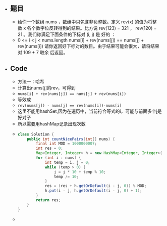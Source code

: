 - ## 题目
	- 给你一个数组 nums ，数组中只包含非负整数。定义 rev(x) 的值为将整数 x 各个数字位反转得到的结果。比方说 rev(123) = 321 ， rev(120) = 21 。我们称满足下面条件的下标对 (i, j) 是 好的 ：
	- 0 <= i < j < nums.length
	  nums[i] + rev(nums[j]) == nums[j] + rev(nums[i])
	  请你返回好下标对的数目。由于结果可能会很大，请将结果对 109 + 7 取余 后返回。
- ## Code
	- 方法一：哈希
	- 计算出nums[j]的rev，可得到
	- `nums[i] + rev(nums[j]) == nums[j] + rev(nums[i])`
	- 等效成
	- `rev(nums[j]) - nums[j] == rev(nums[i])-nums[i]`
	- 这里不能用hashSet,因为在遍历中，当前符合等式的i，可能与前面多个j是好对子
	- 所以需要用hashMap记录出现次数
	- ```java
	  class Solution {
	      public int countNicePairs(int[] nums) {
	          final int MOD = 1000000007;
	          int res = 0;
	          Map<Integer, Integer> h = new HashMap<Integer, Integer>();
	          for (int i : nums) {
	              int temp = i, j = 0;
	              while (temp > 0) {
	                  j = j * 10 + temp % 10;
	                  temp /= 10;
	              }
	              res = (res + h.getOrDefault(i - j, 0)) % MOD;
	              h.put(i - j, h.getOrDefault(i - j, 0) + 1);
	          }
	          return res;
	      }
	  }
	  ```
	-